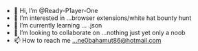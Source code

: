 - 👋 Hi, I’m @Ready-P1ayer-One
- 👀 I’m interested in ...browser extensions/white hat bounty hunt
- 🌱 I’m currently learning ... .json 
- 💞️ I’m looking to collaborate on ...nothing just yet only a noob
- 📫 How to reach me ...ne0bahamut86@hotmail.com

<!---
Ready-P1ayer-One/Ready-P1ayer-One is a ✨ special ✨ repository because its `README.md` (this file) appears on your GitHub profile.
You can click the Preview link to take a look at your changes.
--->
